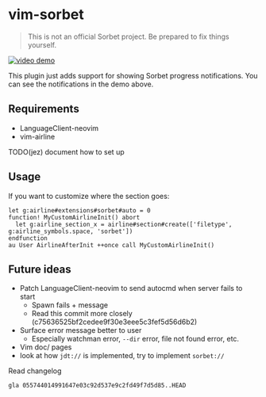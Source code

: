 # vim-sorbet

> This is not an official Sorbet project.
> Be prepared to fix things yourself.

[![video demo](https://user-images.githubusercontent.com/5544532/96692164-97c17100-133a-11eb-8323-6c1e4f567a7b.png)](https://youtu.be/x8EFninTAio)

This plugin just adds support for showing Sorbet progress notifications.
You can see the notifications in the demo above.

## Requirements

- LanguageClient-neovim
- vim-airline

TODO(jez) document how to set up

## Usage

If you want to customize where the section goes:

```vim
let g:airline#extensions#sorbet#auto = 0
function! MyCustomAirlineInit() abort
  let g:airline_section_x = airline#section#create(['filetype', g:airline_symbols.space, 'sorbet'])
endfunction
au User AirlineAfterInit ++once call MyCustomAirlineInit()
```

## Future ideas

- Patch LanguageClient-neovim to send autocmd when server fails to start
  - Spawn fails + message
  - Read this commit more closely (c75636525bf2cedee9f30e3eee5c3fef5d56d6b2)
- Surface error message better to user
  - Especially watchman error, `--dir` error, file not found error, etc.
- Vim doc/ pages
- look at how `jdt://` is implemented, try to implement `sorbet://`

Read changelog

```
gla 055744014991647e03c92d537e9c2fd49f7d5d85..HEAD
```
